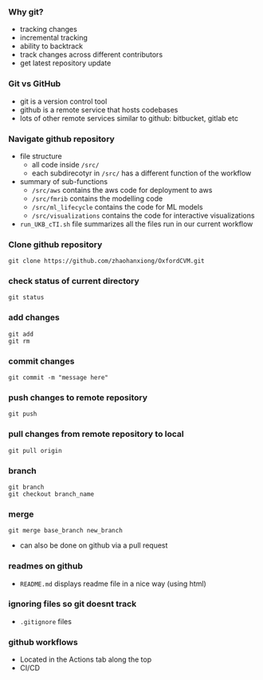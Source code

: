 ### Why git?
- tracking changes
- incremental tracking
- ability to backtrack
- track changes across different contributors
- get latest repository update

### Git vs GitHub
- git is a version control tool
- github is a remote service that hosts codebases
- lots of other remote services similar to github: bitbucket, gitlab etc

### Navigate github repository
- file structure
	- all code inside ```/src/```
	- each subdirecotyr in ```/src/``` has a different function of the workflow
- summary of sub-functions
	- ```/src/aws``` contains the aws code for deployment to aws
	- ```/src/fmrib``` contains the modelling code
	- ```/src/ml_lifecycle``` contains the code for ML models
	- ```/src/visualizations``` contains the code for interactive visualizations
- ```run_UKB_cTI.sh``` file summarizes all the files run in our current workflow

### Clone github repository
```
git clone https://github.com/zhaohanxiong/OxfordCVM.git
```

### check status of current directory
```
git status
```

### add changes
```
git add
git rm
```

### commit changes
```
git commit -m "message here"
```

### push changes to remote repository
```
git push
```

### pull changes from remote repository to local
```
git pull origin
```

### branch
```
git branch
git checkout branch_name
```

### merge
```
git merge base_branch new_branch
```

- can also be done on github via a pull request

### readmes on github
- ```README.md``` displays readme file in a nice way (using html)

### ignoring files so git doesnt track
- ```.gitignore``` files

### github workflows
- Located in the Actions tab along the top
- CI/CD
